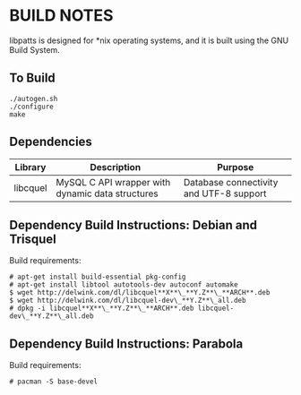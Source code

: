 BUILD NOTES
===========

libpatts is designed for *nix operating systems, and it is built using the GNU
Build System.

To Build
--------

    ./autogen.sh
    ./configure
    make

Dependencies
------------

Library    | Description                                      | Purpose
---------- | ------------------------------------------------ | ---------------------------------------
libcquel   | MySQL C API wrapper with dynamic data structures | Database connectivity and UTF-8 support

Dependency Build Instructions: Debian and Trisquel
--------------------------------------------------

Build requirements:

    # apt-get install build-essential pkg-config
    # apt-get install libtool autotools-dev autoconf automake
    $ wget http://delwink.com/dl/libcquel**X**\_**Y.Z**\_**ARCH**.deb
    $ wget http://delwink.com/dl/libcquel-dev\_**Y.Z**\_all.deb
    # dpkg -i libcquel**X**\_**Y.Z**\_**ARCH**.deb libcquel-dev\_**Y.Z**\_all.deb

Dependency Build Instructions: Parabola
---------------------------------------

Build requirements:

    # pacman -S base-devel
